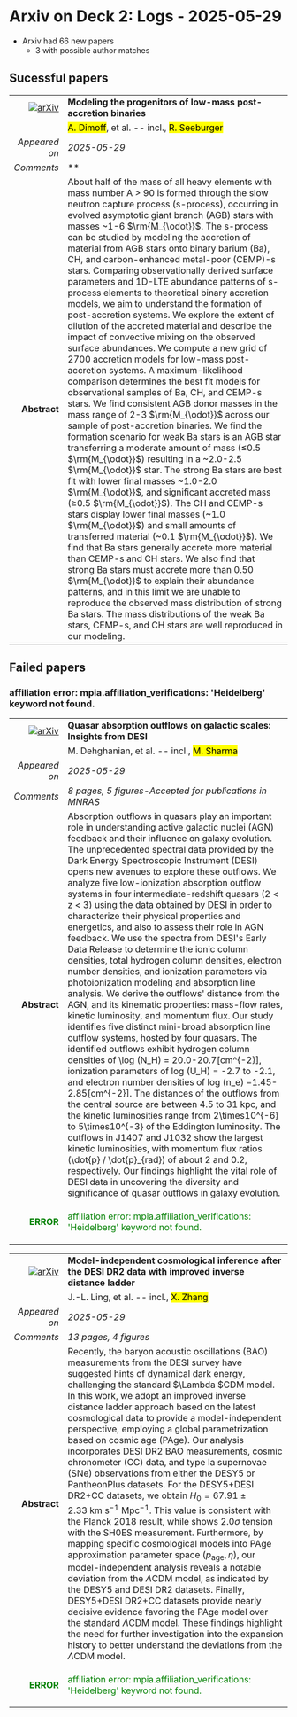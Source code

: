# Arxiv on Deck 2: Logs - 2025-05-29

* Arxiv had 66 new papers
    * 3 with possible author matches

## Sucessful papers


|||
|---:|:---|
| [![arXiv](https://img.shields.io/badge/arXiv-2505.22201-b31b1b.svg)](https://arxiv.org/abs/2505.22201) | **Modeling the progenitors of low-mass post-accretion binaries**  |
|| <mark>A. Dimoff</mark>, et al. -- incl., <mark>R. Seeburger</mark> |
|*Appeared on*| *2025-05-29*|
|*Comments*| **|
|**Abstract**|            About half of the mass of all heavy elements with mass number A > 90 is formed through the slow neutron capture process (s-process), occurring in evolved asymptotic giant branch (AGB) stars with masses ~1-6 $\rm{M_{\odot}}$. The s-process can be studied by modeling the accretion of material from AGB stars onto binary barium (Ba), CH, and carbon-enhanced metal-poor (CEMP)-s stars. Comparing observationally derived surface parameters and 1D-LTE abundance patterns of s-process elements to theoretical binary accretion models, we aim to understand the formation of post-accretion systems. We explore the extent of dilution of the accreted material and describe the impact of convective mixing on the observed surface abundances. We compute a new grid of 2700 accretion models for low-mass post-accretion systems. A maximum-likelihood comparison determines the best fit models for observational samples of Ba, CH, and CEMP-s stars. We find consistent AGB donor masses in the mass range of 2-3 $\rm{M_{\odot}}$ across our sample of post-accretion binaries. We find the formation scenario for weak Ba stars is an AGB star transferring a moderate amount of mass ($\leq$0.5 $\rm{M_{\odot}}$) resulting in a ~2.0-2.5 $\rm{M_{\odot}}$ star. The strong Ba stars are best fit with lower final masses ~1.0-2.0 $\rm{M_{\odot}}$, and significant accreted mass ($\geq$0.5 $\rm{M_{\odot}}$). The CH and CEMP-s stars display lower final masses (~1.0 $\rm{M_{\odot}}$) and small amounts of transferred material (~0.1 $\rm{M_{\odot}}$). We find that Ba stars generally accrete more material than CEMP-s and CH stars. We also find that strong Ba stars must accrete more than 0.50 $\rm{M_{\odot}}$ to explain their abundance patterns, and in this limit we are unable to reproduce the observed mass distribution of strong Ba stars. The mass distributions of the weak Ba stars, CEMP-s, and CH stars are well reproduced in our modeling.         |

## Failed papers

### affiliation error: mpia.affiliation_verifications: 'Heidelberg' keyword not found. 


|||
|---:|:---|
| [![arXiv](https://img.shields.io/badge/arXiv-2505.21630-b31b1b.svg)](https://arxiv.org/abs/2505.21630) | **Quasar absorption outflows on galactic scales: Insights from DESI**  |
|| M. Dehghanian, et al. -- incl., <mark>M. Sharma</mark> |
|*Appeared on*| *2025-05-29*|
|*Comments*| *8 pages, 5 figures-Accepted for publications in MNRAS*|
|**Abstract**|            Absorption outflows in quasars play an important role in understanding active galactic nuclei (AGN) feedback and their influence on galaxy evolution. The unprecedented spectral data provided by the Dark Energy Spectroscopic Instrument (DESI) opens new avenues to explore these outflows. We analyze five low-ionization absorption outflow systems in four intermediate-redshift quasars (2 < z < 3) using the data obtained by DESI in order to characterize their physical properties and energetics, and also to assess their role in AGN feedback. We use the spectra from DESI's Early Data Release to determine the ionic column densities, total hydrogen column densities, electron number densities, and ionization parameters via photoionization modeling and absorption line analysis. We derive the outflows' distance from the AGN, and its kinematic properties: mass-flow rates, kinetic luminosity, and momentum flux. Our study identifies five distinct mini-broad absorption line outflow systems, hosted by four quasars. The identified outflows exhibit hydrogen column densities of \log (N_H) = 20.0-20.7[cm^{-2}], ionization parameters of log (U_H) = -2.7 to -2.1, and electron number densities of log (n_e) =1.45-2.85[cm^{-2}]. The distances of the outflows from the central source are between 4.5 to 31 kpc, and the kinetic luminosities range from 2\times10^{-6} to 5\times10^{-3} of the Eddington luminosity. The outflows in J1407 and J1032 show the largest kinetic luminosities, with momentum flux ratios (\dot{p} / \dot{p}_{rad}) of about 2 and 0.2, respectively. Our findings highlight the vital role of DESI data in uncovering the diversity and significance of quasar outflows in galaxy evolution.         |
|<p style="color:green"> **ERROR** </p>| <p style="color:green">affiliation error: mpia.affiliation_verifications: 'Heidelberg' keyword not found.</p> |


|||
|---:|:---|
| [![arXiv](https://img.shields.io/badge/arXiv-2505.22369-b31b1b.svg)](https://arxiv.org/abs/2505.22369) | **Model-independent cosmological inference after the DESI DR2 data with improved inverse distance ladder**  |
|| J.-L. Ling, et al. -- incl., <mark>X. Zhang</mark> |
|*Appeared on*| *2025-05-29*|
|*Comments*| *13 pages, 4 figures*|
|**Abstract**|            Recently, the baryon acoustic oscillations (BAO) measurements from the DESI survey have suggested hints of dynamical dark energy, challenging the standard $\Lambda $CDM model. In this work, we adopt an improved inverse distance ladder approach based on the latest cosmological data to provide a model-independent perspective, employing a global parametrization based on cosmic age (PAge). Our analysis incorporates DESI DR2 BAO measurements, cosmic chronometer (CC) data, and type Ia supernovae (SNe) observations from either the DESY5 or PantheonPlus datasets. For the DESY5+DESI DR2+CC datasets, we obtain $H_0 = 67.91 \pm 2.33~\mathrm{km~s^{-1}~Mpc^{-1}}$. This value is consistent with the Planck 2018 result, while shows $2.0 \sigma$ tension with the SH0ES measurement. Furthermore, by mapping specific cosmological models into PAge approximation parameter space $(p_{\mathrm{age}}, \eta)$, our model-independent analysis reveals a notable deviation from the $\Lambda \mathrm{CDM}$ model, as indicated by the DESY5 and DESI DR2 datasets. Finally, DESY5+DESI DR2+CC datasets provide nearly decisive evidence favoring the PAge model over the standard $\Lambda \mathrm{CDM}$ model. These findings highlight the need for further investigation into the expansion history to better understand the deviations from the $\Lambda \mathrm{CDM}$ model.         |
|<p style="color:green"> **ERROR** </p>| <p style="color:green">affiliation error: mpia.affiliation_verifications: 'Heidelberg' keyword not found.</p> |


